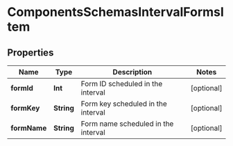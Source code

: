 

# ComponentsSchemasIntervalFormsItem


## Properties

Name | Type | Description | Notes
------------ | ------------- | ------------- | -------------
**formId** | **Int** | Form ID scheduled in the interval |  [optional]
**formKey** | **String** | Form key scheduled in the interval |  [optional]
**formName** | **String** | Form name scheduled in the interval |  [optional]



